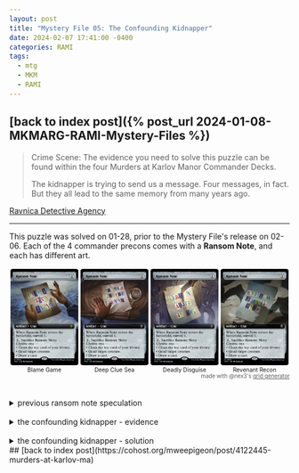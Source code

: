 ```yaml
---
layout: post
title: "Mystery File 05: The Confounding Kidnapper"
date: 2024-02-07 17:41:00 -0400
categories: RAMI
tags:
  - mtg
  - MKM
  - RAMI
---
```


## [back to index post]({% post_url 2024-01-08-MKMARG-RAMI-Mystery-Files %})

> Crime Scene: The evidence you need to solve this puzzle can be found within the four Murders at Karlov Manor Commander Decks.
> 
> The kidnapper is trying to send us a message. Four messages, in fact. But they all lead to the same memory from many years ago.

[Ravnica Detective Agency](https://magic.wizards.com/en/products/murders-at-karlov-manor/mystery-files)

---

This puzzle was solved on 01-28, prior to the Mystery File's release on 02-06. Each of the 4 commander precons comes with a **Ransom Note**, and each has different art.

<div style="align-items: stretch; display: flex; flex-wrap: wrap; justify-content: space-evenly; text-align: center;"><figure style="display: flex; flex-flow: column; margin: 2px; position: relative; text-decoration: none; width: calc(25% - 4px);"><a href="/assets/images/RAMI/05-note-blame.png"><img style="height: 100%; margin: 0px; object-fit: cover; width: 100%;" src="/assets/images/RAMI/05-note-blame.png" alt=""></a><figcaption style="font-size: calc(min(4.6vw, 170%) * 0.43); line-height: 100%; margin-top: 0.2rem;">Blame Game</figcaption></figure><figure style="display: flex; flex-flow: column; margin: 2px; position: relative; text-decoration: none; width: calc(25% - 4px);"><a href="/assets/images/RAMI/05-note-clue.png"><img style="height: 100%; margin: 0px; object-fit: cover; width: 100%;" src="/assets/images/RAMI/05-note-clue.png" alt=""></a><figcaption style="font-size: calc(min(4.6vw, 170%) * 0.43); line-height: 100%; margin-top: 0.2rem;">Deep Clue Sea</figcaption></figure><figure style="display: flex; flex-flow: column; margin: 2px; position: relative; text-decoration: none; width: calc(25% - 4px);"><a href="/assets/images/RAMI/05-note-disguise.png"><img style="height: 100%; margin: 0px; object-fit: cover; width: 100%;" src="/assets/images/RAMI/05-note-disguise.png" alt=""></a><figcaption style="font-size: calc(min(4.6vw, 170%) * 0.43); line-height: 100%; margin-top: 0.2rem;">Deadly Disguise</figcaption></figure><figure style="display: flex; flex-flow: column; margin: 2px; position: relative; text-decoration: none; width: calc(25% - 4px);"><a href="/assets/images/RAMI/05-note-recon.png"><img style="height: 100%; margin: 0px; object-fit: cover; width: 100%;" src="/assets/images/RAMI/05-note-recon.png" alt=""></a><figcaption style="font-size: calc(min(4.6vw, 170%) * 0.43); line-height: 100%; margin-top: 0.2rem;">Revenant Recon</figcaption></figure></div>
<div style="text-align: right; font-size: min(1.87vw, 70%); opacity: 0.7; line-height: 100%;"> made with @nex3's <a href="https://nex3.github.io/cohost-image-grid/">grid generator</a></div>
<br><br>

<details>
<summary>previous ransom note speculation</summary>
<p>
Some work/transcription is happening <a href="https://docs.google.com/spreadsheets/d/1OLq34PYdtMnmnkyuhdx0U9VrwJlqTjgYqIv8IOwh5xk/edit#gid=0">in this spreadsheet</a>. u/EverythingIsNormal has identified <a href="https://reddit.com/r/magicTCG/comments/19etq3y/oh_i_think_im_really_onto_something_here/">26 unique characters in this reddit post</a> across various card art. If we look at the promotional imagery there are additional characters (numerals? something else? just gibberish?)

<details>
<summary>Script appearances in cards/media:</summary>
<p>
<div style="align-items: stretch; display: flex; flex-wrap: wrap; justify-content: space-evenly; text-align: center;"><figure style="display: flex; flex-flow: column; margin: 2px; position: relative; text-decoration: none; width: calc(25% - 4px);"><a href="/assets/images/RAMI/05-inside-source.png"><img style="height: 100%; margin: 0px; object-fit: cover; width: 100%;" src="/assets/images/RAMI/05-inside-source.png" alt=""></a></figure><figure style="display: flex; flex-flow: column; margin: 2px; position: relative; text-decoration: none; width: calc(25% - 4px);"><a href="/assets/images/RAMI/05-repeat-offender.png"><img style="height: 100%; margin: 0px; object-fit: cover; width: 100%;" src="/assets/images/RAMI/05-repeat-offender.png" alt=""></a></figure><figure style="display: flex; flex-flow: column; margin: 2px; position: relative; text-decoration: none; width: calc(25% - 4px);"><a href="/assets/images/RAMI/05-connecting-the-dots.png"><img style="height: 100%; margin: 0px; object-fit: cover; width: 100%;" src="/assets/images/RAMI/05-connecting-the-dots.png" alt=""></a></figure><figure style="display: flex; flex-flow: column; margin: 2px; position: relative; text-decoration: none; width: calc(25% - 4px);"><a href="/assets/images/RAMI/05-cryptex.png"><img style="height: 100%; margin: 0px; object-fit: cover; width: 100%;" src="/assets/images/RAMI/05-cryptex.png" alt=""></a></figure></div><div style="text-align: right; font-size: min(1.87vw, 70%); opacity: 0.7; line-height: 100%;"> made with @nex3's <a href="https://nex3.github.io/cohost-image-grid/">grid generator</a></div>

<div style="align-items: stretch; display: flex; flex-wrap: wrap; justify-content: space-evenly; text-align: center;"><figure style="display: flex; flex-flow: column; margin: 2px; position: relative; text-decoration: none; width: calc(100% - 4px);"><a href="/assets/images/RAMI/05-insta-glyphs.png"><img style="height: 100%; margin: 0px; object-fit: cover; width: 100%;" src="/assets/images/RAMI/05-insta-glyphs.png" alt=""></a><figcaption style="font-size: min(4.6vw, 170%); line-height: 100%; margin-top: 0.2rem;">Instagram Reels</figcaption></figure><figure style="display: flex; flex-flow: column; margin: 2px; position: relative; text-decoration: none; width: calc(100% - 4px);"><a href="/assets/images/RAMI/05-tweet-glyphs.jpg"><img style="height: 100%; margin: 0px; object-fit: cover; width: 100%;" src="/assets/images/RAMI/05-tweet-glyphs.jpg" alt=""></a><figcaption style="font-size: min(4.6vw, 170%); line-height: 100%; margin-top: 0.2rem;">Tweet</figcaption></figure><figure style="display: flex; flex-flow: column; margin: 2px; position: relative; text-decoration: none; width: calc(100% - 4px);"><a href="/assets/images/RAMI/05-RAMI-glyphs.jpg"><img style="height: 100%; margin: 0px; object-fit: cover; width: 100%;" src="/assets/images/RAMI/05-RAMI-glyphs.jpg" alt=""></a><figcaption style="font-size: min(4.6vw, 170%); line-height: 100%; margin-top: 0.2rem;">ARG puzzle site</figcaption></figure></div><div style="text-align: right; font-size: min(1.87vw, 70%); opacity: 0.7; line-height: 100%;"> made with @nex3's <a href="https://nex3.github.io/cohost-image-grid/">grid generator</a></div>
</p>
</details>
</p>
</details>
<br>
<details>
<summary>the confounding kidnapper - evidence</summary>
<p>
u/Gear_NO-7 found [from this box opening stream](https://www.youtube.com/watch?v=e97Zt59p_bU) that the 4 precons come with decoders for the Ransom Notes - the different fonts *are* different!

<div style="align-items: stretch; display: flex; flex-wrap: wrap; justify-content: space-evenly; text-align: center;"><figure style="display: flex; flex-flow: column; margin: 2px; position: relative; text-decoration: none; width: calc(50% - 4px);"><a href="/assets/images/RAMI/05-decoder-blame.png"><img style="height: 100%; margin: 0px; object-fit: cover; width: 100%;" src="/assets/images/RAMI/05-decoder-blame.png" alt=""></a><figcaption style="font-size: calc(min(4.6vw, 170%) * 0.54); line-height: 100%; margin-top: 0.2rem;">Blame Game</figcaption></figure><figure style="display: flex; flex-flow: column; margin: 2px; position: relative; text-decoration: none; width: calc(50% - 4px);"><a href="/assets/images/RAMI/05-decoder-clue.png"><img style="height: 100%; margin: 0px; object-fit: cover; width: 100%;" src="/assets/images/RAMI/05-decoder-clue.png" alt=""></a><figcaption style="font-size: calc(min(4.6vw, 170%) * 0.54); line-height: 100%; margin-top: 0.2rem;">Deep Clue Sea</figcaption></figure><figure style="display: flex; flex-flow: column; margin: 2px; position: relative; text-decoration: none; width: calc(50% - 4px);"><a href="/assets/images/RAMI/05-decoder-disguise.png"><img style="height: 100%; margin: 0px; object-fit: cover; width: 100%;" src="/assets/images/RAMI/05-decoder-disguise.png" alt=""></a><figcaption style="font-size: calc(min(4.6vw, 170%) * 0.54); line-height: 100%; margin-top: 0.2rem;">Deadly Disguise</figcaption></figure><figure style="display: flex; flex-flow: column; margin: 2px; position: relative; text-decoration: none; width: calc(50% - 4px);"><a href="/assets/images/RAMI/05-decoder-recon.png"><img style="height: 100%; margin: 0px; object-fit: cover; width: 100%;" src="/assets/images/RAMI/05-decoder-recon.png" alt=""></a><figcaption style="font-size: calc(min(4.6vw, 170%) * 0.54); line-height: 100%; margin-top: 0.2rem;">Revenant Recon</figcaption></figure></div><div style="text-align: right; font-size: min(1.87vw, 70%); opacity: 0.7; line-height: 100%;"> made with @nex3's <a href="https://nex3.github.io/cohost-image-grid/">grid generator</a></div>
</p></details>
<br>
<details>
<summary>the confounding kidnapper - solution</summary>
<p>
So this is a pretty straightforward decode. In order, we have:
<br>
<br>
> if you subtract three / from the / toughness of this creature / the result is its power
<br>
> the word / at the end / of this creature's flavor text means / the opposite of end
<br>
> this card's mana value / is / equal to the number of / eyes that / a cyclops posseses
<br>
> unless something causes / this creature to lose / its abilities it is / not able to attack
<br>
<br>
So we've got 4 hints towards a card. Mana value 1, has defender, power=toughness-3, and the last word in its flavor text is "start" or "beginning" or something similar. Some Scryfall queries later and we have... <b>Saruli Caretaker</b>! Interestingly, another RNA card that is referenced by an MKM card - Reckless Detective is also holding an acorn, and it looks very, very similar.

<div style="align-items: stretch; display: flex; flex-wrap: wrap; justify-content: space-evenly; text-align: center;"><figure style="display: flex; flex-flow: column; margin: 2px; position: relative; text-decoration: none; width: calc(50% - 4px);"><a href="/assets/images/RAMI/05-rna-139-saruli-caretaker.jpg"><img style="height: 100%; margin: 0px; object-fit: cover; width: 100%;" src="/assets/images/RAMI/05-rna-139-saruli-caretaker.jpg" alt=""></a></figure><figure style="display: flex; flex-flow: column; margin: 2px; position: relative; text-decoration: none; width: calc(50% - 4px);"><a href="/assets/images/RAMI/05-mkm-141-reckless-detective.jpg"><img style="height: 100%; margin: 0px; object-fit: cover; width: 100%;" src="/assets/images/RAMI/05-mkm-141-reckless-detective.jpg" alt=""></a></figure></div><div style="text-align: right; font-size: min(1.87vw, 70%); opacity: 0.7; line-height: 100%;"> made with @nex3's <a href="https://nex3.github.io/cohost-image-grid/">grid generator</a></div>
</p></details>
## [back to index post](https://cohost.org/mweepigeon/post/4122445-murders-at-karlov-ma)